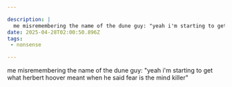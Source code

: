 ```yaml
---

description: |
  me misremembering the name of the dune guy: "yeah i'm starting to get what herbert hoover meant when
date: 2025-04-28T02:00:50.896Z
tags: 
 - nonsense

---
```

me misremembering the name of the dune guy: "yeah i'm starting to get what herbert hoover meant when he said fear is the mind killer"